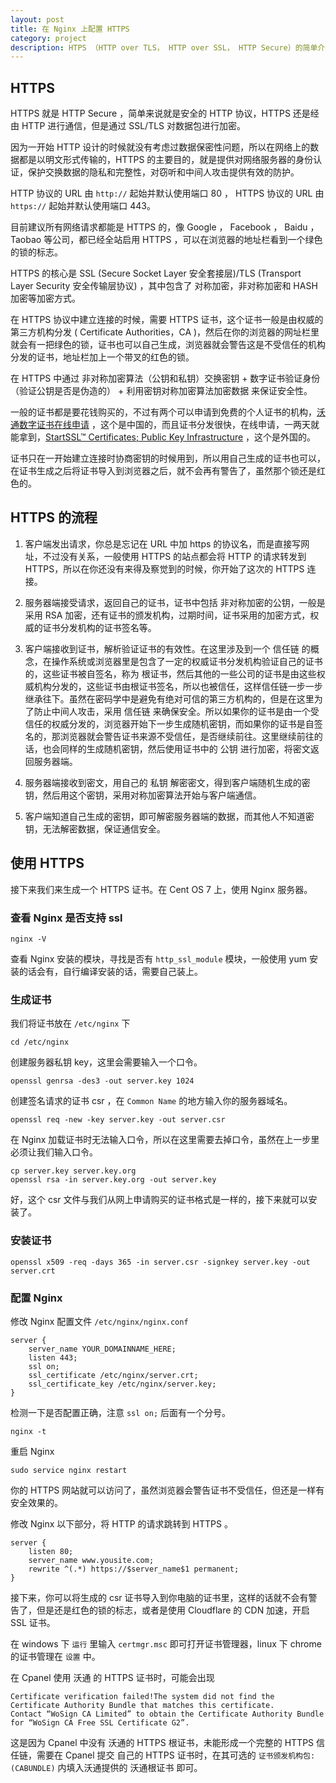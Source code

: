 ```yaml
---
layout: post
title: 在 Nginx 上配置 HTTPS
category: project
description: HTPS （HTTP over TLS， HTTP over SSL， HTTP Secure）的简单介绍和应用。
---
```


## HTTPS

HTTPS 就是 HTTP Secure ，简单来说就是安全的 HTTP 协议，HTTPS 还是经由 HTTP 进行通信，但是通过 SSL/TLS 对数据包进行加密。

因为一开始 HTTP 设计的时候就没有考虑过数据保密性问题，所以在网络上的数据都是以明文形式传输的，HTTPS 的主要目的，就是提供对网络服务器的身份认证，保护交换数据的隐私和完整性，对窃听和中间人攻击提供有效的防护。

HTTP 协议的 URL 由 `http://` 起始并默认使用端口 80 ， HTTPS 协议的 URL 由 `https://` 起始并默认使用端口 443。

目前建议所有网络请求都能是 HTTPS 的，像 Google ， Facebook ， Baidu ， Taobao 等公司，都已经全站启用 HTTPS ，可以在浏览器的地址栏看到一个绿色的锁的标志。

HTTPS 的核心是 SSL (Secure Socket Layer 安全套接层)/TLS (Transport Layer Security 安全传输层协议) ，其中包含了 对称加密，非对称加密和 HASH 加密等加密方式。

在 HTTPS 协议中建立连接的时候，需要 HTTPS 证书，这个证书一般是由权威的第三方机构分发 ( Certificate Authorities，CA )，然后在你的浏览器的网址栏里就会有一把绿色的锁，证书也可以自己生成，浏览器就会警告这是不受信任的机构分发的证书，地址栏加上一个带叉的红色的锁。

在 HTTPS 中通过 非对称加密算法（公钥和私钥）交换密钥 +  数字证书验证身份（验证公钥是否是伪造的） + 利用密钥对称加密算法加密数据 来保证安全性。

一般的证书都是要花钱购买的，不过有两个可以申请到免费的个人证书的机构，[沃通数字证书在线申请](https://buy.wosign.com/free/?lan=cn) ，这个是中国的，而且证书分发很快，在线申请，一两天就能拿到，[StartSSL™ Certificates; Public Key Infrastructure](https://www.startssl.com/) ，这个是外国的。

证书只在一开始建立连接时协商密钥的时候用到，所以用自己生成的证书也可以，在证书生成之后将证书导入到浏览器之后，就不会再有警告了，虽然那个锁还是红色的。

## HTTPS 的流程

1. 客户端发出请求，你总是忘记在 URL 中加 https 的协议名，而是直接写网址，不过没有关系，一般使用 HTTPS 的站点都会将 HTTP 的请求转发到 HTTPS，所以在你还没有来得及察觉到的时候，你开始了这次的 HTTPS 连接。

2. 服务器端接受请求，返回自己的证书，证书中包括 非对称加密的公钥，一般是采用 RSA 加密，还有证书的颁发机构，过期时间，证书采用的加密方式，权威的证书分发机构的证书签名等。

3. 客户端接收到证书，解析验证证书的有效性。在这里涉及到一个 信任链 的概念，在操作系统或浏览器里是包含了一定的权威证书分发机构验证自己的证书的，这些证书被自签名，称为 根证书，然后其他的一些公司的证书是由这些权威机构分发的，这些证书由根证书签名，所以也被信任，这样信任链一步一步继承往下。虽然在密码学中是避免有绝对可信的第三方机构的，但是在这里为了防止中间人攻击，采用 信任链 来确保安全。所以如果你的证书是由一个受信任的权威分发的，浏览器开始下一步生成随机密钥，而如果你的证书是自签名的，那浏览器就会警告证书来源不受信任，是否继续前往。这里继续前往的话，也会同样的生成随机密钥，然后使用证书中的 公钥 进行加密，将密文返回服务器端。

4. 服务器端接收到密文，用自己的 私钥 解密密文，得到客户端随机生成的密钥，然后用这个密钥，采用对称加密算法开始与客户端通信。

5. 客户端知道自己生成的密钥，即可解密服务器端的数据，而其他人不知道密钥，无法解密数据，保证通信安全。

## 使用 HTTPS

接下来我们来生成一个 HTTPS 证书。在 Cent OS 7 上，使用 Nginx 服务器。

### 查看 Nginx 是否支持 ssl

```
nginx -V
```

查看 Nginx 安装的模块，寻找是否有 `http_ssl_module` 模块，一般使用 yum 安装的话会有，自行编译安装的话，需要自己装上。

### 生成证书

我们将证书放在 `/etc/nginx` 下

```
cd /etc/nginx
```

创建服务器私钥 key，这里会需要输入一个口令。

```
openssl genrsa -des3 -out server.key 1024
```

创建签名请求的证书 csr ，在 `Common Name` 的地方输入你的服务器域名。

```
openssl req -new -key server.key -out server.csr
```

在 Nginx 加载证书时无法输入口令，所以在这里需要去掉口令，虽然在上一步里必须让我们输入口令。

```
cp server.key server.key.org
openssl rsa -in server.key.org -out server.key
```

好，这个 csr 文件与我们从网上申请购买的证书格式是一样的，接下来就可以安装了。

### 安装证书

```
openssl x509 -req -days 365 -in server.csr -signkey server.key -out server.crt
```

### 配置 Nginx

修改 Nginx 配置文件 `/etc/nginx/nginx.conf`

```
server {
    server_name YOUR_DOMAINNAME_HERE;
    listen 443;
    ssl on;
    ssl_certificate /etc/nginx/server.crt;
    ssl_certificate_key /etc/nginx/server.key;
}
```

检测一下是否配置正确，注意 `ssl on;` 后面有一个分号。

```
nginx -t
```

重启 Nginx

```
sudo service nginx restart
```

你的 HTTPS 网站就可以访问了，虽然浏览器会警告证书不受信任，但还是一样有安全效果的。

修改 Nginx 以下部分，将 HTTP 的请求跳转到 HTTPS 。

```
server {
    listen 80;
    server_name www.yousite.com;
    rewrite ^(.*) https://$server_name$1 permanent;
}
```

接下来，你可以将生成的 csr 证书导入到你电脑的证书里，这样的话就不会有警告了，但是还是红色的锁的标志，或者是使用 Cloudflare 的 CDN 加速，开启 SSL 证书。

在 windows 下 `运行` 里输入 `certmgr.msc` 即可打开证书管理器，linux 下 chrome 的证书管理在 `设置` 中。

在 Cpanel 使用 沃通 的 HTTPS 证书时，可能会出现

```
Certificate verification failed!The system did not find the Certificate Authority Bundle that matches this certificate.
Contact “WoSign CA Limited” to obtain the Certificate Authority Bundle for “WoSign CA Free SSL Certificate G2”.
```

这是因为 Cpanel 中没有 沃通的 HTTPS 根证书，未能形成一个完整的 HTTPS 信任链，需要在 Cpanel 提交 自己的 HTTPS 证书时，在其可选的 `证书颁发机构包: (CABUNDLE)` 内填入沃通提供的 沃通根证书 即可。
